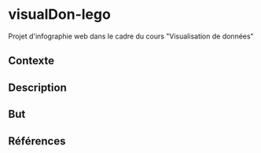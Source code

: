 # visualDon-lego
Projet d'infographie web dans le cadre du cours "Visualisation de données"

## Contexte

## Description

## But

## Références
